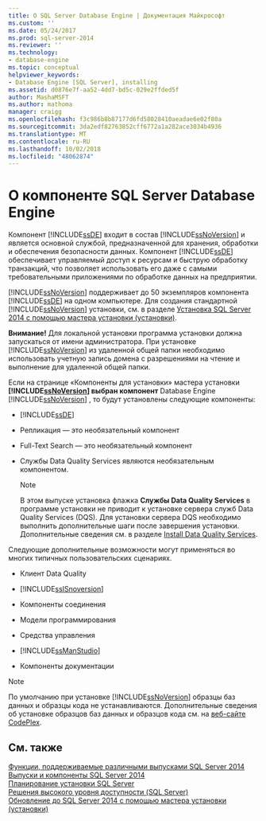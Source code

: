 ```yaml
---
title: О SQL Server Database Engine | Документация Майкрософт
ms.custom: ''
ms.date: 05/24/2017
ms.prod: sql-server-2014
ms.reviewer: ''
ms.technology:
- database-engine
ms.topic: conceptual
helpviewer_keywords:
- Database Engine [SQL Server], installing
ms.assetid: d0876e7f-aa52-4dd7-bd5c-029e2ffded5f
author: MashaMSFT
ms.author: mathoma
manager: craigg
ms.openlocfilehash: f3c986b8b87177d6fd58028410aeadae6e02f80a
ms.sourcegitcommit: 3da2edf82763852cff6772a1a282ace3034b4936
ms.translationtype: MT
ms.contentlocale: ru-RU
ms.lasthandoff: 10/02/2018
ms.locfileid: "48062874"
---
```

# <a name="about-the-sql-server-database-engine"></a>О компоненте SQL Server Database Engine
  Компонент [!INCLUDE[ssDE](../../includes/ssde-md.md)] входит в состав [!INCLUDE[ssNoVersion](../../includes/ssnoversion-md.md)] и является основной службой, предназначенной для хранения, обработки и обеспечения безопасности данных. Компонент [!INCLUDE[ssDE](../../includes/ssde-md.md)] обеспечивает управляемый доступ к ресурсам и быструю обработку транзакций, что позволяет использовать его даже с самыми требовательными приложениями по обработке данных на предприятии.  
  
 [!INCLUDE[ssNoVersion](../../includes/ssnoversion-md.md)] поддерживает до 50 экземпляров компонента [!INCLUDE[ssDE](../../includes/ssde-md.md)] на одном компьютере. Для создания стандартной [!INCLUDE[ssNoVersion](../../includes/ssnoversion-md.md)] установки, см. в разделе [Установка SQL Server 2014 с помощью мастера установки &#40;установки&#41;](install-sql-server-from-the-installation-wizard-setup.md).  
  
 **Внимание!** Для локальной установки программа установки должна запускаться от имени администратора. При установке [!INCLUDE[ssNoVersion](../../includes/ssnoversion-md.md)] из удаленной общей папки необходимо использовать учетную запись домена с разрешениями на чтение и выполнение для удаленной общей папки.  
  
 Если на странице «Компоненты для установки» мастера установки **[!INCLUDE[ssNoVersion](../../includes/ssnoversion-md.md)] выбран компонент** Database Engine [!INCLUDE[ssNoVersion](../../includes/ssnoversion-md.md)] , то будут установлены следующие компоненты:  
  
-   [!INCLUDE[ssDE](../../includes/ssde-md.md)]  
  
-   Репликация ― это необязательный компонент  
  
-   Full-Text Search ― это необязательный компонент  
  
-   Службы Data Quality Services являются необязательным компонентом.  
  
    > [!NOTE]  
    >  В этом выпуске установка флажка **Службы Data Quality Services** в программе установки не приводит к установке сервера служб Data Quality Services (DQS). Для установки сервера DQS необходимо выполнить дополнительные шаги после завершения установки. Дополнительные сведения см. в разделе [Install Data Quality Services](../../data-quality-services/install-windows/install-data-quality-services.md).  
  
 Следующие дополнительные возможности могут применяться во многих типичных пользовательских сценариях.  
  
-   Клиент Data Quality  
  
-   [!INCLUDE[ssISnoversion](../../includes/ssisnoversion-md.md)]  
  
-   Компоненты соединения  
  
-   Модели программирования  
  
-   Средства управления  
  
-   [!INCLUDE[ssManStudio](../../includes/ssmanstudio-md.md)]  
  
-   Компоненты документации  
  
> [!NOTE]  
>  По умолчанию при установке [!INCLUDE[ssNoVersion](../../includes/ssnoversion-md.md)] образцы баз данных и образцы кода не устанавливаются. Дополнительные сведения об установке образцов баз данных и образцов кода см. на [веб-сайте CodePlex](http://go.microsoft.com/fwlink/?LinkId=87843).  
  
## <a name="see-also"></a>См. также  
 [Функции, поддерживаемые различными выпусками SQL Server 2014](../../getting-started/features-supported-by-the-editions-of-sql-server-2014.md)   
 [Выпуски и компоненты SQL Server 2014](../../sql-server/editions-and-components-of-sql-server-2016.md)   
 [Планирование установки SQL Server](../../sql-server/install/planning-a-sql-server-installation.md)   
 [Решения высокого уровня доступности (SQL Server)](../../sql-server/failover-clusters/high-availability-solutions-sql-server.md)   
 [Обновление до SQL Server 2014 с помощью мастера установки &#40;установки&#41;](upgrade-sql-server-using-the-installation-wizard-setup.md)  
  
  

